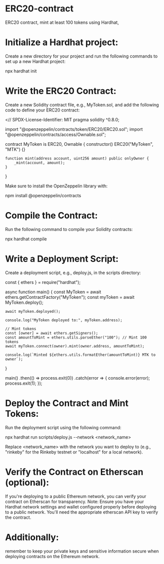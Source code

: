 # ERC20-contract
ERC20 contract, mint at least 100 tokens using Hardhat,

# Initialize a Hardhat project:
Create a new directory for your project and run the following commands to set up a new Hardhat project:

npx hardhat init

# Write the ERC20 Contract:
Create a new Solidity contract file, e.g., MyToken.sol, and add the following code to define your ERC20 contract:

<// SPDX-License-Identifier: MIT
pragma solidity ^0.8.0;

import "@openzeppelin/contracts/token/ERC20/ERC20.sol";
import "@openzeppelin/contracts/access/Ownable.sol";

contract MyToken is ERC20, Ownable {
    constructor() ERC20("MyToken", "MTK") {}

    function mint(address account, uint256 amount) public onlyOwner {
        _mint(account, amount);
    }
}

Make sure to install the OpenZeppelin library with:

npm install @openzeppelin/contracts

# Compile the Contract:
Run the following command to compile your Solidity contracts:

npx hardhat compile

# Write a Deployment Script:
Create a deployment script, e.g., deploy.js, in the scripts directory:

const { ethers } = require("hardhat");

async function main() {
    const MyToken = await ethers.getContractFactory("MyToken");
    const myToken = await MyToken.deploy();

    await myToken.deployed();

    console.log("MyToken deployed to:", myToken.address);

    // Mint tokens
    const [owner] = await ethers.getSigners();
    const amountToMint = ethers.utils.parseEther("100"); // Mint 100 tokens
    await myToken.connect(owner).mint(owner.address, amountToMint);

    console.log(`Minted ${ethers.utils.formatEther(amountToMint)} MTK to owner`);
}

main()
    .then(() => process.exit(0))
    .catch(error => {
        console.error(error);
        process.exit(1);
    });

# Deploy the Contract and Mint Tokens:
Run the deployment script using the following command:

npx hardhat run scripts/deploy.js --network <network_name>

Replace <network_name> with the network you want to deploy to (e.g., "rinkeby" for the Rinkeby testnet or "localhost" for a local network).

# Verify the Contract on Etherscan (optional):
If you're deploying to a public Ethereum network, you can verify your contract on Etherscan for transparency.
Note: Ensure you have your Hardhat network settings and wallet configured properly before deploying to a public network. You'll need the appropriate etherscan API key to verify the contract.

# Additionally: 
remember to keep your private keys and sensitive information secure when deploying contracts on the Ethereum network.
